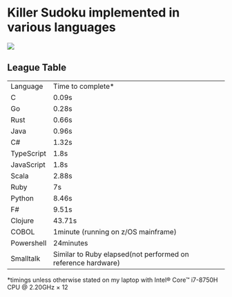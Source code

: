 <h1> Killer Sudoku implemented in various languages</h1>

<img src="https://upload.wikimedia.org/wikipedia/commons/thumb/5/5e/Killersudoku_color.svg/1024px-Killersudoku_color.svg.png">
<h2>League Table</h2>
<table>
<tr><td>Language</td><td>Time to complete*</td>
<tr><td>C</td><td>0.09s</td>
<tr><td>Go</td><td>0.28s</td>
<tr><td>Rust</td><td>0.66s</td>
<tr><td>Java</td><td>0.96s</td>
<tr><td>C#</td><td>1.32s</td>
<tr><td>TypeScript</td><td>1.8s</td>
<tr><td>JavaScript</td><td>1.8s</td>
<tr><td>Scala</td><td>2.88s</td>
<tr><td>Ruby</td><td>7s</td>
<tr><td>Python</td><td>8.46s</td>
<tr><td>F#</td><td>9.51s</td>
<tr><td>Clojure</td><td>43.71s</td>
<tr><td>COBOL</td><td>1minute (running on z/OS mainframe)</td>
<tr><td>Powershell</td><td>24minutes</td>
<tr><td>Smalltalk</td><td>Similar to Ruby elapsed(not performed on reference hardware)</td>
</table>

*timings unless otherwise stated on my laptop with Intel® Core™ i7-8750H CPU @ 2.20GHz × 12

